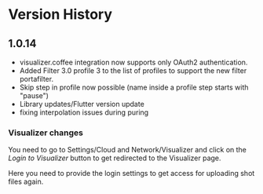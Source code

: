 # Version History

## 1.0.14

- visualizer.coffee integration now supports only OAuth2 authentication. 
- Added Filter 3.0 profile 3 to the list of profiles to support the new filter portafilter.
- Skip step in profile now possible (name inside a profile step starts with "pause")
- Library updates/Flutter version update
- fixing interpolation issues during puring

### Visualizer changes
You need to go to Settings/Cloud and Network/Visualizer and click on the *Login to Visualizer* button to get redirected to the Visualizer page.

Here you need to provide the login settings to get access for uploading shot files again.